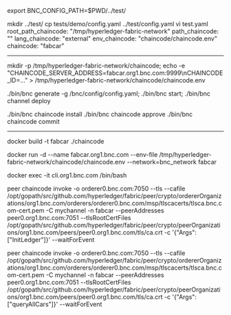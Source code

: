 
export BNC_CONFIG_PATH=$PWD/../test/

mkdir ../test/
cp tests/demo/config.yaml ../test/config.yaml
vi test.yaml
  root_path_chaincode: "/tmp/hyperledger-fabric-network"
  path_chaincode: ""
  lang_chaincode: "external"
  env_chaincode: "chaincode/chaincode.env"
  chaincode: "fabcar"

---

mkdir -p /tmp/hyperledger-fabric-network/chaincode; echo -e "CHAINCODE_SERVER_ADDRESS=fabcar.org1.bnc.com:9999\nCHAINCODE_ID=..." > /tmp/hyperledger-fabric-network/chaincode/chaincode.env

./bin/bnc generate -g /bnc/config/config.yaml; ./bin/bnc start; ./bin/bnc channel deploy

./bin/bnc chaincode install
./bin/bnc chaincode approve
./bin/bnc chaincode commit

---

docker build -t fabcar ./chaincode

docker run -d --name fabcar.org1.bnc.com --env-file /tmp/hyperledger-fabric-network/chaincode/chaincode.env --network=bnc_network fabcar

docker exec -it cli.org1.bnc.com /bin/bash

peer chaincode invoke -o orderer0.bnc.com:7050 --tls --cafile /opt/gopath/src/github.com/hyperledger/fabric/peer/crypto/ordererOrganizations/org1.bnc.com/orderers/orderer0.bnc.com/msp/tlscacerts/tlsca.bnc.com-cert.pem -C mychannel -n fabcar --peerAddresses peer0.org1.bnc.com:7051 --tlsRootCertFiles /opt/gopath/src/github.com/hyperledger/fabric/peer/crypto/peerOrganizations/org1.bnc.com/peers/peer0.org1.bnc.com/tls/ca.crt -c '{"Args":["InitLedger"]}' --waitForEvent

peer chaincode invoke -o orderer0.bnc.com:7050 --tls --cafile /opt/gopath/src/github.com/hyperledger/fabric/peer/crypto/ordererOrganizations/org1.bnc.com/orderers/orderer0.bnc.com/msp/tlscacerts/tlsca.bnc.com-cert.pem -C mychannel -n fabcar --peerAddresses peer0.org1.bnc.com:7051 --tlsRootCertFiles /opt/gopath/src/github.com/hyperledger/fabric/peer/crypto/peerOrganizations/org1.bnc.com/peers/peer0.org1.bnc.com/tls/ca.crt -c '{"Args":["queryAllCars"]}' --waitForEvent

